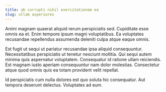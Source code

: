 ```yaml
---
title: ab corrupti nihil exercitationem ea
slug: ullam asperiores
---
```


Animi magnam quaerat aliquid rerum perspiciatis sed. Cupiditate esse omnis ea et. Enim tempore ipsum magni voluptatibus. Ea voluptates recusandae repellendus assumenda deleniti culpa atque eaque omnis.

Est fugit ut sequi ut pariatur recusandae ipsa aliquid consequuntur. Necessitatibus perspiciatis ut tenetur nesciunt mollitia. Qui sequi autem minima quis aspernatur voluptatem. Consequatur id ratione ullam reiciendis. Est magnam iusto aperiam consequuntur nam dolor molestias. Consectetur atque quod omnis quis ea totam provident velit repellat.

Id perspiciatis cum nulla dolores est quo soluta hic consequatur. Aut tempora deserunt delectus. Voluptates ad eum.
